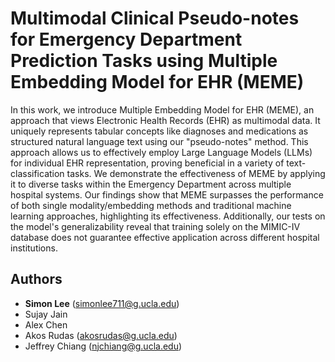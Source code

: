 # Multimodal Clinical Pseudo-notes for Emergency Department Prediction Tasks using Multiple Embedding Model for EHR (MEME)

In this work, we introduce Multiple Embedding Model for EHR (MEME), an approach that views Electronic Health Records (EHR) as multimodal data. It uniquely represents tabular concepts like diagnoses and medications as structured natural language text using our "pseudo-notes" method. This approach allows us to effectively employ Large Language Models (LLMs) for individual EHR representation, proving beneficial in a variety of text-classification tasks. We demonstrate the effectiveness of MEME by applying it to diverse tasks within the Emergency Department across multiple hospital systems. Our findings show that MEME surpasses the performance of both single modality/embedding methods and traditional machine learning approaches, highlighting its effectiveness. Additionally, our tests on the model's generalizability reveal that training solely on the MIMIC-IV database does not guarantee effective application across different hospital institutions.

## Authors
- **Simon Lee** (simonlee711@g.ucla.edu)
- Sujay Jain
- Alex Chen
- Akos Rudas (akosrudas@g.ucla.edu)
- Jeffrey Chiang (njchiang@g.ucla.edu)

